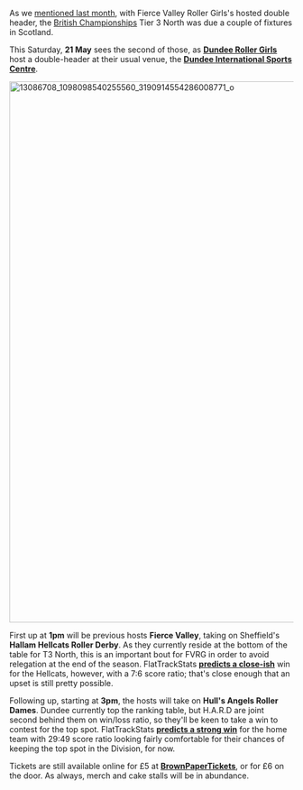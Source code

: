 <html><body><p>As we <a href="https://scottishrollerderbyblog.com/2016/04/22/british-champs-tier-3-comes-to-scotland/">mentioned last month</a>, with Fierce Valley Roller Girls's hosted double header, the <a href="http://www.britishchamps.com/womens-tables-2016/">British Championships</a> Tier 3 North was due a couple of fixtures in Scotland.

This Saturday, <strong>21 May</strong> sees the second of those, as <strong><a href="http://dundeerollergirls.wix.com/thedrg">Dundee Roller Girls</a></strong> host a double-header at their usual venue, the <strong><a href="https://www.google.co.uk/maps/place/Disc+Dundee+International+Sports+Centre/@56.4762665,-2.9589272,15z/data=!4m5!3m4!1s0x0:0x74e93fd03837f5ac!8m2!3d56.4762665!4d-2.9589272">Dundee International Sports Centre</a></strong>.

<img class="aligncenter size-full wp-image-7291" src="/2016/05/13086708_1098098540255560_3190914554286008771_o.jpg" alt="13086708_1098098540255560_3190914554286008771_o" width="679" height="960">

First up at <strong>1pm</strong> will be previous hosts <strong>Fierce Valley</strong>, taking on Sheffield's <strong>Hallam Hellcats Roller Derby</strong>. As they currently reside at the bottom of the table for T3 North, this is an important bout for FVRG in order to avoid relegation at the end of the season.
FlatTrackStats <strong><a href="http://flattrackstats.com/predictortool/q/8941/25963">predicts a close-ish</a></strong> win for the Hellcats, however, with a 7:6 score ratio; that's close enough that an upset is still pretty possible.

Following up, starting at <strong>3pm</strong>, the hosts will take on <strong>Hull's Angels Roller Dames</strong>. Dundee currently top the ranking table, but H.A.R.D are joint second behind them on win/loss ratio, so they'll be keen to take a win to contest for the top spot.
FlatTrackStats <strong><a href="http://flattrackstats.com/predictortool/q/7776/8951">predicts a strong win</a></strong> for the home team with 29:49 score ratio looking fairly comfortable for their chances of keeping the top spot in the Division, for now.

Tickets are still available online for £5 at <strong><a href="http://www.brownpapertickets.com/event/2550402">BrownPaperTickets</a></strong>, or for £6 on the door. As always, merch and cake stalls will be in abundance.</p></body></html>
